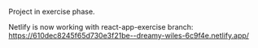 Project in exercise phase. 

Netlify is now working with react-app-exercise branch:
https://610dec8245f65d730e3f21be--dreamy-wiles-6c9f4e.netlify.app/

